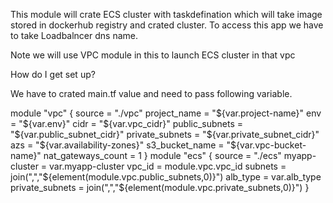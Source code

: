 This module will crate ECS cluster with taskdefination which will take image stored in dockerhub registry and crated cluster.
To access this app we have to take Loadbalncer dns name.

Note we will use VPC module in this to launch  ECS cluster in that vpc

How do I get set up?

We have to crated main.tf value and need to pass following variable.

module "vpc" {
  source = "./vpc"
  project_name      = "${var.project-name}"
  env               = "${var.env}"
  cidr              = "${var.vpc_cidr}"
  public_subnets    = "${var.public_subnet_cidr}"
  private_subnets   = "${var.private_subnet_cidr}"
  azs               = "${var.availability-zones}"
  s3_bucket_name    = "${var.vpc-bucket-name}"
  nat_gateways_count = 1
}
module "ecs" {
  source        = "./ecs"
  myapp-cluster = var.myapp-cluster
  vpc_id = module.vpc.vpc_id
  subnets = join(",","${element(module.vpc.public_subnets,0)}")
  alb_type = var.alb_type
  private_subnets = join(",","${element(module.vpc.private_subnets,0)}")
}